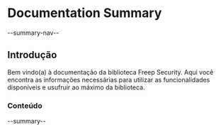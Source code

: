 # Documentation Summary

--summary-nav--

## Introdução

Bem vindo(a) à documentação da biblioteca Freep Security. Aqui você encontra as informações necessárias para utilizar as funcionalidades disponíveis e usufruir ao máximo da biblioteca.

### Conteúdo

--summary--
